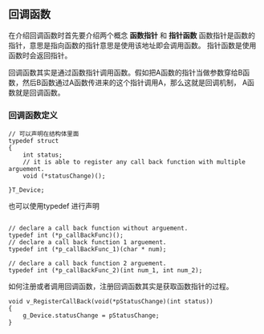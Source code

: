 ## 回调函数
在介绍回调函数时首先要介绍两个概念 **函数指针** 和 **指针函数**
函数指针是函数的指针，意思是指向函数的指针意思是使用该地址即会调用函数。
指针函数是使用函数时会返回指针。

回调函数其实是通过函数指针调用函数。假如把A函数的指针当做参数穿给B函数，然后B函数通过A函数传进来的这个指针调用A，那么这就是回调机制，
A函数就是回调函数。

### 回调函数定义


````
// 可以声明在结构体里面
typedef struct
{
	int status;
	// it is able to register any call back function with multiple arguement.
	void (*statusChange)();

}T_Device;

````
也可以使用typedef 进行声明
````

// declare a call back function without arguement.
typedef int (*p_callBackFunc)();
// declare a call back function 1 arguement.
typedef int (*p_callBackFunc_1)(char * num);

// declare a call back function 2 arguement.
typedef int (*p_callBackFunc_2)(int num_1, int num_2);
````

如何注册或者调用回调函数，注册回调函数其实是获取函数指针的过程。
````
void v_RegisterCallBack(void(*pStatusChange)(int status))
{
	g_Device.statusChange = pStatusChange;
}
````
